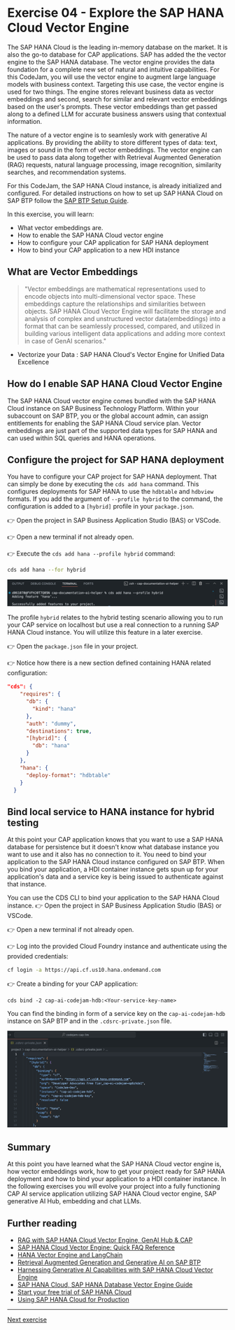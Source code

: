 # Exercise 04 - Explore the SAP HANA Cloud Vector Engine

The SAP HANA Cloud is the leading in-memory database on the market. It is also the go-to database for CAP applications. SAP has added the the vector engine to the SAP HANA database. The vector engine provides the data foundation for a complete new set of natural and intuitive capabilities. For this CodeJam, you will use the vector engine to augment large language models with business context. Targeting this use case, the vector engine is used for two things. The engine stores relevant business data as vector embeddings and second, search for similar and relevant vector embeddings based on the user's prompts. These vector embeddings than get passed along to a defined LLM for accurate business answers using that contextual information.

The nature of a vector engine is to seamlesly work with generative AI applications. By providing the ability to store different types of data: text, images or sound in the form of vector embeddings. The vector engine can be used to pass data along together with Retrieval Augmented Generation (RAG) requests, natural language processing, image recognition, similarity searches, and recommendation systems.

For this CodeJam, the SAP HANA Cloud instance, is already initialized and configured. For detailed instructions on how to set up SAP HANA Cloud on SAP BTP follow the [SAP BTP Setup Guide](../../btp-setup-guide.md).

In this exercise, you will learn:

* What vector embeddings are.
* How to enable the SAP HANA Cloud vector engine
* How to configure your CAP application for SAP HANA deployment
* How to bind your CAP application to a new HDI instance

## What are Vector Embeddings

> "Vector embeddings are mathematical representations used to encode objects into multi-dimensional vector space. These embeddings capture the relationships and similarities between objects. SAP HANA Cloud Vector Engine will facilitate the storage and analysis of complex and unstructured vector data(embeddings) into a format that can be seamlessly processed, compared, and utilized in building various intelligent data applications and adding more context in case of GenAI scenarios."
- Vectorize your Data : SAP HANA Cloud's Vector Engine for Unified Data Excellence

## How do I enable SAP HANA Cloud Vector Engine

The SAP HANA Cloud vector engine comes bundled with the SAP HANA Cloud instance on SAP Business Technology Platform. Within your subaccount on SAP BTP, you or the global account admin, can assign entitlements for enabling the SAP HANA Cloud service plan.
Vector embeddings are just part of the supported data types for SAP HANA and can used within SQL queries and HANA operations.

## Configure the project for SAP HANA deployment

You have to configure your CAP project for SAP HANA deployment. That can simply be done by executing the `cds add hana` command. This configures deployments for SAP HANA to use the `hdbtable` and `hdbview` formats. If you add the argument of `--profile hybrid` to the command, the configuration is added to a `[hybrid]` profile in your `package.json`.

👉 Open the project in SAP Business Application Studio (BAS) or VSCode.

👉 Open a new terminal if not already open.

👉 Execute the `cds add hana --profile hybrid` command:

```bash
cds add hana --for hybrid
```

![explore-sap-hana-cloud-vector-engine-add-hana](./assets/01-explore-sap-hana-cloud-vector-engine-add-hana.png)

The profile `hybrid` relates to the hybrid testing scenario allowing you to run your CAP service on localhost but use a real connection to a running SAP HANA Cloud instance. You will utilize this feature in a later exercise.

👉 Open the `package.json` file in your project.

👉 Notice how there is a new section defined containing HANA related configuration:

```JSON
"cds": {
    "requires": {
      "db": {
        "kind": "hana"
      },
      "auth": "dummy",
      "destinations": true,
      "[hybrid]": {
        "db": "hana"
      }
    },
    "hana": {
      "deploy-format": "hdbtable"
    }
  }
```

## Bind local service to HANA instance for hybrid testing

At this point your CAP application knows that you want to use a SAP HANA database for persistence but it doesn't know what database instance you want to use and it also has no connection to it. You need to bind your application to the SAP HANA Cloud instance configured on SAP BTP. When you bind your application, a HDI container instance gets spun up for your application's data and a service key is being issued to authenticate against that instance.

You can use the CDS CLI to bind your application to the SAP HANA Cloud instance.
👉 Open the project in SAP Business Application Studio (BAS) or VSCode.

👉 Open a new terminal if not already open.

👉 Log into the provided Cloud Foundry instance and authenticate using the provided credentials:

```bash
cf login -a https://api.cf.us10.hana.ondemand.com
```

👉 Create a binding for your CAP application:

`cds bind -2 cap-ai-codejam-hdb:<Your-service-key-name>`

You can find the binding in form of a service key on the `cap-ai-codejam-hdb` instance on SAP BTP and in the `.cdsrc-private.json` file.

![explore-sap-hana-cloud-vector-engine-binding-config](./assets/02-explore-sap-hana-cloud-vector-engine-binding-config.png)

## Summary

At this point you have learned what the SAP HANA Cloud vector engine is, how vector embeddings work, how to get your project ready for SAP HANA deployment and how to bind your application to a HDI container instance. In the following exercises you will evolve your project into a fully functioning CAP AI service application utilizing SAP HANA Cloud vector engine, SAP generative AI Hub, embedding and chat LLMs.

## Further reading

* [RAG with SAP HANA Cloud Vector Engine, GenAI Hub & CAP](https://community.sap.com/t5/technology-blogs-by-sap/rag-with-sap-hana-cloud-vector-engine-genai-hub-amp-cap/ba-p/13700459)
* [SAP HANA Cloud Vector Engine: Quick FAQ Reference](https://community.sap.com/t5/technology-blogs-by-sap/sap-hana-cloud-vector-engine-quick-faq-reference/ba-p/13675212)
* [HANA Vector Engine and LangChain](https://community.sap.com/t5/technology-blogs-by-sap/hana-vector-engine-and-langchain/ba-p/13636959)
* [Retrieval Augmented Generation and Generative AI on SAP BTP
](https://discovery-center.cloud.sap/refArchDetail/ref-arch-open-ai)
* [Harnessing Generative AI Capabilities with SAP HANA Cloud Vector Engine
](https://discovery-center.cloud.sap/missiondetail/4405/4691/?tab=overview)
* [SAP HANA Cloud, SAP HANA Database Vector Engine Guide](https://help.sap.com/docs/hana-cloud-database/sap-hana-cloud-sap-hana-database-vector-engine-guide/sap-hana-cloud-sap-hana-database-vector-engine-guide?locale=en-US)
* [Start your free trial of SAP HANA Cloud](https://www.sap.com/products/technology-platform/hana/trial.html)
* [Using SAP HANA Cloud for Production
](https://cap.cloud.sap/docs/guides/databases-hana)

---

[Next exercise](../05-explore-destination-service/README.md)
